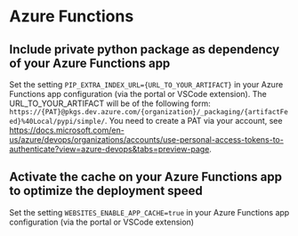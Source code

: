 # Azure Functions

## Include private python package as dependency of your Azure Functions app

Set the setting `PIP_EXTRA_INDEX_URL={URL_TO_YOUR_ARTIFACT}` in your Azure Functions app configuration (via the portal or VSCode extension). The URL_TO_YOUR_ARTIFACT will be of the following form: `https://{PAT}@pkgs.dev.azure.com/{organization}/_packaging/{artifactFeed}%40Local/pypi/simple/`.  You need to create a PAT via your account, see https://docs.microsoft.com/en-us/azure/devops/organizations/accounts/use-personal-access-tokens-to-authenticate?view=azure-devops&tabs=preview-page. 

## Activate the cache on your Azure Functions app to optimize the deployment speed

Set the setting `WEBSITES_ENABLE_APP_CACHE=true` in your Azure Functions app configuration (via the portal or VSCode extension)
